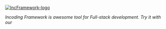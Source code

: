 <a href="http://incframework.com"><img class="aligncenter size-full wp-image-1738" src="http://blog.incframework.com/upload/IncFramework-logo.png" alt="IncFramework-logo" widht="100%" height="auto"  /></a>

<p style="text-align: justify;"><em>Incoding Framework is awesome tool for Full-stack development. Try it with our <h3><a href="https://github.com/IncodingSoftware/get-started"></a></h3></em></p>
